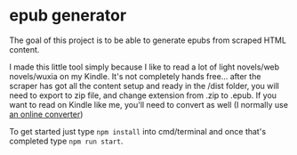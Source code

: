 # epub generator
The goal of this project is to be able to generate epubs from scraped HTML content.

I made this little tool simply because I like to read a lot of light novels/web novels/wuxia on my Kindle. It's not completely hands free... after the scraper has got all the content setup and ready in the /dist folder, you will need to export to zip file, and change extension from .zip to .epub. If you want to read on Kindle like me, you'll need to convert as well (I normally use [an online converter](https://ebook.online-convert.com/convert-to-mobi))

To get started just type `npm install` into cmd/terminal and once that's completed type `npm run start`.